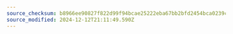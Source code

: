 ```yaml
---
source_checksum: b8966ee90827f822d99f94bcae25222eba67bb2bfd2454bca0239c5792f3e4d2
source_modified: 2024-12-12T21:11:49.590Z
---
```


